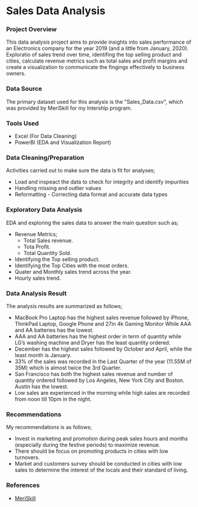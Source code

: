# Sales Data Analysis
### Project Overview 
This data analysis project aims to provide insights into sales performance of an Electronics company for the year 2019 (and a little from January, 2020). Exploratio of sales trend over time, identifing the top selling product and cities, calculate revenue metrics such as total sales and profit margins and create a visualization to communicate the fingings effectively to business owners.
### Data Source
The primary dataset used for this analysis is the "Sales_Data.csv", which was provided by MeriSkill for my Intership program.
### Tools Used
- Excel (For Data Cleaning)
- PowerBI (EDA and Visualization Report)
### Data Cleaning/Preparation
Activities carried out to make sure the data is fit for analyses;
- Load and inspeact the data to check for integrity and identify impurities
- Handling missing and outlier values
- Reformatting - Correcting data format and accurate data types
###  Exploratory Data Analysis
EDA and exploring the sales data to answer the main question such as;
- Revenue Metrics;
    - Total Sales revenue.
    - Tota Profit.
    - Total Quantity Sold.
- Identifying the Top selling product.
- Identifying the Top Cities with the most orders.
- Quater and Monthly sales trend across the year.
- Hourly sales trend.
### Data Analysis Result
The analysis results are summarized as follows;
- MacBook Pro Laptop has the highest sales revenue followed by iPhone, ThinkPad Laptop, Google Phone and 27in 4k Gaming Monitor While AAA and AA batteries has the lowest.
- AAA and AA batteries has the highest order in term of quantity while LG’s washing machine and Dryer has the least quantity ordered.
- December has the highest sales followed by October and April, while the least month is January.
- 33% of the sales was recorded in the Last Quarter of the year (11.55M of 35M) which is almost twice the 3rd Quarter.
- San Francisco has both the highest sales revenue and number of quantity ordered followed by Los Angeles, New York City and Boston. Austin has the lowest.
-  Low sales are experienced in the morning while high sales are recorded from noon till 10pm in the night.
### Recommendations
My recommendations is as follows;
- Invest in marketing and promotion during peak sales hours and months (especially during the festive periods) to maximize revenue.
- There should be focus on promoting products in cities with low turnovers.
- Market and customers survey should be conducted in cities with low sales to determine the interest of the locals and their standard of living.

### References
- [MeriSkill](https://www.linkedin.com/company/meriskill/)
